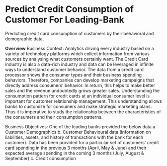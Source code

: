# Predict Credit Consumption of Customer For Leading-Bank
Predicting credit card consumption of customers by their behavioral and demographic data. 

**Overview**
Business Context:
Analytics driving every industry based on a variety of technology platforms which collect information
from various sources by analysing what customers certainly want. The Credit Card industry is also
a data-rich industry and data can be leveraged in infinite ways to understand customer behavior.
The data from a credit card processor shows the consumer types and their business spending
behaviors. Therefore, companies can develop marketing campaigns that directly address
consumers’ behavior. In return, this helps to make better sales and the revenue undoubtedly grows
greater sales.
Understanding the consumption pattern for credit cards at an individual consumer level is important
for customer relationship management. This understanding allows banks to customize for
consumers and make strategic marketing plans. Thus it is imperative to study the relationship
between the characteristics of the consumers and their consumption patterns.

Business Objectives:
One of the leading banks provided the below data
a. Customer Demographics
b. Customer Behavioural data (information on liabilities, assets, and history of transactions with
the bank for each customer). Data has been provided for a particular set of customers' credit
card spending in the previous 3 months (April, May & June) and their expected average spending
in the coming 3 months (July, August & September)
c. Credit consumption

